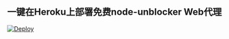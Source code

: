
## 一键在Heroku上部署免费node-unblocker Web代理

[![Deploy](https://www.herokucdn.com/deploy/button.svg)](https://heroku.com/deploy)
